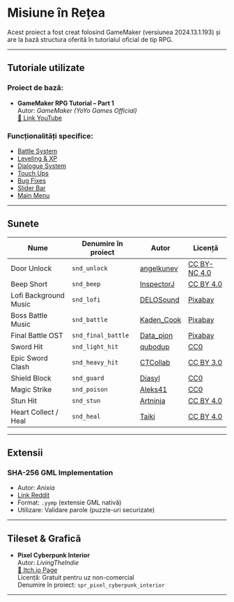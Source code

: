 # Misiune în Rețea

Acest proiect a fost creat folosind GameMaker (versiunea 2024.13.1.193) și are la bază structura oferită în tutorialul oficial de tip RPG.

---

## Tutoriale utilizate

### Proiect de bază:
- **GameMaker RPG Tutorial – Part 1**  
  Autor: *GameMaker (YoYo Games Official)*  
  [🔗 Link YouTube](https://youtu.be/1J5EydrnIPs)

### Funcționalități specifice:
- [Battle System](https://www.youtube.com/watch?v=NB6uYFmTzWU)
- [Leveling & XP](https://www.youtube.com/watch?v=HqmQAoPdZ2U)
- [Dialogue System](https://www.youtube.com/watch?v=wTJgnxJ6M-I)
- [Touch Ups](https://www.youtube.com/watch?v=CrRLlzHoW1M)
- [Bug Fixes](https://www.youtube.com/watch?v=2JDkTIk2OkI)
- [Slider Bar](https://www.youtube.com/watch?v=jjeGRgenqdo&ab_channel=Heartbeast)
- [Main Menu](https://www.youtube.com/watch?v=Us5GSddVedY&t=97s&ab_channel=GameMaker)

---

## Sunete

| Nume | Denumire în proiect | Autor | Licență |
|------|----------------------|--------|---------|
| Door Unlock | `snd_unlock` | [angelkunev](https://freesound.org/people/angelkunev/sounds/519065/) | [CC BY-NC 4.0](https://creativecommons.org/licenses/by-nc/4.0/) |
| Beep Short | `snd_beep` | [InspectorJ](https://freesound.org/people/InspectorJ/sounds/403008/) | [CC BY 4.0](https://creativecommons.org/licenses/by/4.0/) |
| Lofi Background Music | `snd_lofi` | [DELOSound](https://pixabay.com/music/beats-lofi-background-music-337568/) | [Pixabay](https://pixabay.com/service/license-summary/) |
| Boss Battle Music | `snd_battle` | [Kaden_Cook](https://pixabay.com/music/beats-boss-battle-music-285748/) | [Pixabay](https://pixabay.com/service/license-summary/) |
| Final Battle OST | `snd_final_battle` | [Data_pion](https://pixabay.com/music/upbeat-true-faces-ost-338391/) | [Pixabay](https://pixabay.com/service/license-summary/) |
| Sword Hit | `snd_light_hit` | [qubodup](https://freesound.org/people/qubodup/sounds/442769/) | [CC0](https://creativecommons.org/publicdomain/zero/1.0/) |
| Epic Sword Clash | `snd_heavy_hit` | [CTCollab](https://freesound.org/people/CTCollab/sounds/223612/) | [CC BY 3.0](https://creativecommons.org/licenses/by/3.0/) |
| Shield Block | `snd_guard` | [Diasyl](https://freesound.org/people/Diasyl/sounds/792354/) | [CC0](https://creativecommons.org/publicdomain/zero/1.0/) |
| Magic Strike | `snd_poison` | [Aleks41](https://freesound.org/people/Aleks41/sounds/406063/) | [CC0](https://creativecommons.org/publicdomain/zero/1.0/) |
| Stun Hit | `snd_stun` | [Artninja](https://freesound.org/people/Artninja/sounds/699990/) | [CC BY 4.0](https://creativecommons.org/licenses/by/4.0/) |
| Heart Collect / Heal | `snd_heal` | [Taiki](https://freesound.org/people/ReincarnatedEchoes/sounds/644306/) | [CC BY 4.0](https://creativecommons.org/licenses/by/4.0/) |

---

## Extensii

### SHA-256 GML Implementation
- Autor: *Anixia*
- [Link Reddit](https://www.reddit.com/r/gamemaker/comments/eween1/sha256_hashes_in_native_gml_gms2/)
- Format: `.yymp` (extensie GML nativă)
- Utilizare: Validare parole (puzzle-uri securizate)

---

## Tileset & Grafică

- **Pixel Cyberpunk Interior**  
  Autor: *LivingTheIndie*  
  [🔗 Itch.io Page](https://livingtheindie.itch.io/pixel-cyberpunk-interior)  
  Licență: Gratuit pentru uz non-comercial  
  Denumire în proiect: `spr_pixel_cyberpunk_interior`

---
